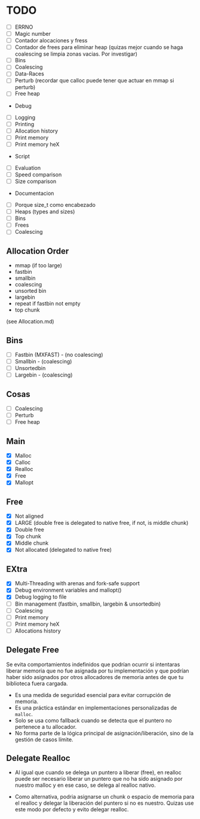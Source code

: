 # TODO

- [ ] ERRNO
- [ ] Magic number
- [ ] Contador alocaciones y fress
- [ ] Contador de frees para eliminar heap (quizas mejor cuando se haga coalescing se limpia zonas vacias. Por investigar)
- [ ] Bins
- [ ] Coalescing
- [ ] Data-Races
- [ ] Perturb (recordar que calloc puede tener que actuar en mmap si perturb)
- [ ] Free heap

- Debug
- [ ] Logging
- [ ] Printing
- [ ] Allocation history
- [ ] Print memory
- [ ] Print memory heX

- Script
- [ ] Evaluation
- [ ] Speed comparison
- [ ] Size comparison

- Documentacion
- [ ] Porque size_t como encabezado
- [ ] Heaps (types and sizes)
- [ ] Bins
- [ ] Frees
- [ ] Coalescing

## Allocation Order

- mmap (if too large)
- fastbin
- smallbin
- coalescing
- unsorted bin
- largebin
- repeat if fastbin not empty
- top chunk

(see Allocation.md)

## Bins

- [ ] Fastbin (MXFAST) - (no coalescing)
- [ ] Smallbin - (coalescing)
- [ ] Unsortedbin
- [ ] Largebin - (coalescing)

## Cosas

- [ ] Coalescing
- [ ] Perturb
- [ ] Free heap

## Main

- [X] Malloc
- [X] Calloc
- [X] Realloc
- [X] Free
- [X] Mallopt

## Free

- [X] Not aligned
- [X] LARGE (double free is delegated to native free, if not, is middle chunk)
- [X] Double free
- [X] Top chunk
- [X] Middle chunk
- [X] Not allocated (delegated to native free)

## EXtra

- [X] Multi-Threading with arenas and fork-safe support
- [X] Debug environment variables and mallopt()
- [X] Debug logging to file
- [ ] Bin management (fastbin, smallbin, largebin & unsortedbin)
- [ ] Coalescing
- [ ] Print memory
- [ ] Print memory heX
- [ ] Allocations history

## Delegate Free

Se evita comportamientos indefinidos que podrían ocurrir si intentaras liberar memoria que no fue asignada por tu implementación y que podrían haber sido asignados por otros allocadores de memoria antes de que tu biblioteca fuera cargada.

- Es una medida de seguridad esencial para evitar corrupción de memoria.
- Es una práctica estándar en implementaciones personalizadas de `malloc`.
- Solo se usa como fallback cuando se detecta que el puntero no pertenece a tu allocador.
- No forma parte de la lógica principal de asignación/liberación, sino de la gestión de casos límite.

## Delegate Realloc

- Al igual que cuando se delega un puntero a liberar (free), en realloc puede ser necesario liberar un puntero que no ha sido asignado por nuestro malloc y en ese caso, se delega al realloc nativo.

- Como alternativa, podria asignarse un chunk o espacio de memoria para el realloc y delegar la liberación del puntero si no es nuestro. Quizas use este modo por defecto y evito delegar realloc.

